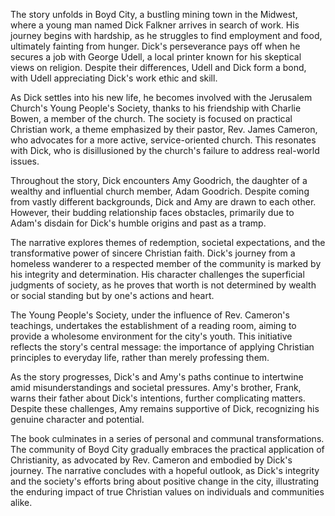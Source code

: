 The story unfolds in Boyd City, a bustling mining town in the Midwest, where a young man named Dick Falkner arrives in search of work. His journey begins with hardship, as he struggles to find employment and food, ultimately fainting from hunger. Dick's perseverance pays off when he secures a job with George Udell, a local printer known for his skeptical views on religion. Despite their differences, Udell and Dick form a bond, with Udell appreciating Dick's work ethic and skill.

As Dick settles into his new life, he becomes involved with the Jerusalem Church's Young People's Society, thanks to his friendship with Charlie Bowen, a member of the church. The society is focused on practical Christian work, a theme emphasized by their pastor, Rev. James Cameron, who advocates for a more active, service-oriented church. This resonates with Dick, who is disillusioned by the church's failure to address real-world issues.

Throughout the story, Dick encounters Amy Goodrich, the daughter of a wealthy and influential church member, Adam Goodrich. Despite coming from vastly different backgrounds, Dick and Amy are drawn to each other. However, their budding relationship faces obstacles, primarily due to Adam's disdain for Dick's humble origins and past as a tramp.

The narrative explores themes of redemption, societal expectations, and the transformative power of sincere Christian faith. Dick's journey from a homeless wanderer to a respected member of the community is marked by his integrity and determination. His character challenges the superficial judgments of society, as he proves that worth is not determined by wealth or social standing but by one's actions and heart.

The Young People's Society, under the influence of Rev. Cameron's teachings, undertakes the establishment of a reading room, aiming to provide a wholesome environment for the city's youth. This initiative reflects the story's central message: the importance of applying Christian principles to everyday life, rather than merely professing them.

As the story progresses, Dick's and Amy's paths continue to intertwine amid misunderstandings and societal pressures. Amy's brother, Frank, warns their father about Dick's intentions, further complicating matters. Despite these challenges, Amy remains supportive of Dick, recognizing his genuine character and potential.

The book culminates in a series of personal and communal transformations. The community of Boyd City gradually embraces the practical application of Christianity, as advocated by Rev. Cameron and embodied by Dick's journey. The narrative concludes with a hopeful outlook, as Dick's integrity and the society's efforts bring about positive change in the city, illustrating the enduring impact of true Christian values on individuals and communities alike.
